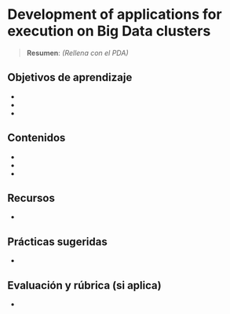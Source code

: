 # Development of applications for execution on Big Data clusters

> **Resumen**: _(Rellena con el PDA)_

## Objetivos de aprendizaje
- 
- 
- 

## Contenidos
- 
- 
- 

## Recursos
- 

## Prácticas sugeridas
- 

## Evaluación y rúbrica (si aplica)
- 
